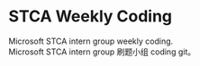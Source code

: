 # STCA Weekly Coding
Microsoft STCA intern group weekly coding.  
Microsoft STCA intern group 刷题小组 coding git。